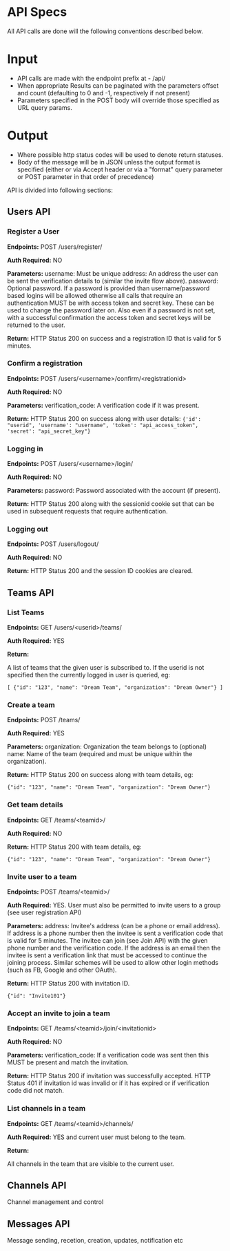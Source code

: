 
# API Specs

All API calls are done will the following conventions described below.

Input
=====

* API calls are made with the endpoint prefix at - /api/
* When appropriate Results can be paginated with the parameters offset and count (defaulting to 0 and -1, respectively if not present)
* Parameters specified in the POST body will override those specified as URL query params.

Output
======
* Where possible http status codes will be used to denote return statuses.
* Body of the message will be in JSON unless the output format is specified
(either or via Accept header or via a "format" query parameter or POST
parameter in that order of precedence)

API is divided into following sections:

## Users API

### Register a User

**Endpoints:** 
    POST /users/register/
    
**Auth Required:** NO

**Parameters:**
    username: Must be unique
    address: An address the user can be sent the verification details to (similar the invite flow above).
    password: Optional password.  If a password is provided than username/password based logins will be allowed otherwise all calls that require an authentication MUST be with access token and secret key.  These can be used to change the password later on.  Also even if a password is not set, with a successful confirmation the access token and secret keys will be returned to the user.
    
**Return:**
    HTTP Status 200 on success and a registration ID that is valid for 5 minutes.

### Confirm a registration

**Endpoints:** 
    POST /users/&lt;username&gt;/confirm/&lt;registrationid&gt;
    
**Auth Required:** NO

**Parameters:**
    verification_code: A verification code if it was present.

**Return:**
    HTTP Status 200 on success along with user details:
    ```
    {'id': "userid", 'username': "username", 'token': "api_access_token", 'secret': "api_secret_key"}
    ```

### Logging in

**Endpoints:** 
    POST /users/&lt;username&gt;/login/
    
**Auth Required:** NO

**Parameters:**
    password: Password associated with the account (if present).
    
**Return:**
    HTTP Status 200 along with the sessionid cookie set that can be used in subsequent requests that require authentication.

### Logging out

**Endpoints:** 
    POST /users/logout/
    
**Auth Required:** NO

**Return:**
    HTTP Status 200 and the session ID cookies are cleared.

## Teams API

### List Teams
**Endpoints:** 
    GET /users/&lt;userid&gt;/teams/
    
**Auth Required:** YES

**Return:**

A list of teams that the given user is subscribed to.  If the userid is not specified then the currently logged in user is queried, eg:

```
[ {"id": "123", "name": "Dream Team", "organization": "Dream Owner"} ]
```

### Create a team

**Endpoints:** 
    POST /teams/
    
**Auth Required:** YES

**Parameters:**
    organization: Organization the team belongs to (optional)
    name: Name of the team (required and must be unique within the organization).
    
**Return:**
    HTTP Status 200 on success along with team details, eg:
```
{"id": "123", "name": "Dream Team", "organization": "Dream Owner"}
```

### Get team details

**Endpoints:** 
    GET /teams/&lt;teamid&gt;/
    
**Auth Required:** NO

**Return:**
    HTTP Status 200 with team details, eg:
```
{"id": "123", "name": "Dream Team", "organization": "Dream Owner"}
```

### Invite user to a team

**Endpoints:** 
    POST /teams/&lt;teamid&gt;/
    
**Auth Required:** YES.  User must also be permitted to invite users to a group (see user registration API)

**Parameters:**
    address: Invitee's address (can be a phone or email address).  
    If address is a phone number then the invitee is sent a verification code that is valid for 5 minutes.  The invitee can join (see Join API) with the given phone number and the verification code.
    If the address is an email then the invitee is sent a verification link that must be accessed to continue the joining process.
    Similar schemes will be used to allow other login methods (such as FB, Google and other OAuth).
    
**Return:**
    HTTP Status 200 with invitation ID.
```
{"id": "Invite101"}
```

### Accept an invite to join a team

**Endpoints:** 
    GET /teams/&lt;teamid&gt;/join/&lt;invitationid&gt;
    
**Auth Required:** NO

**Parameters:**
    verification_code: If a verification code was sent then this MUST be present and match the invitation.
    
**Return:**
    HTTP Status 200 if invitation was successfully accepted.
    HTTP Status 401 if invitation id was invalid or if it has expired or if verification code did not match.


### List channels in a team

**Endpoints:** 
    GET /teams/&lt;teamid&gt;/channels/
    
**Auth Required:** YES and current user must belong to the team.

**Return:**

All channels in the team that are visible to the current user.

## Channels API
Channel management and control

## Messages API
Message sending, recetion, creation, updates, notification etc

